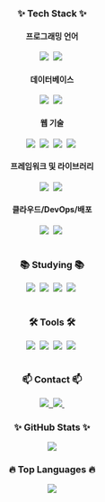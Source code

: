 
<!--내용 부분-->
<h3 align="center">✨ Tech Stack ✨</h3>
<div align="center">
  <h4>프로그래밍 언어</h4>
  <img src="https://img.shields.io/badge/java-007396.svg?style=for-the-badge&logo=java&logoColor=white" />&nbsp
  <img src="https://img.shields.io/badge/jsp-007396.svg?style=for-the-badge&logo=java&logoColor=white" />&nbsp
</div>

<div align="center">
  <h4>데이터베이스</h4>
  <img src="https://img.shields.io/badge/MySQL-4479A1.svg?style=for-the-badge&logo=mysql&logoColor=white" />&nbsp
  <img src="https://img.shields.io/badge/Oracle-F80000.svg?style=for-the-badge&logo=oracle&logoColor=white" />&nbsp
</div>

<div align="center">
  <h4>웹 기술</h4>
  <img src="https://img.shields.io/badge/HTML5-E34F26.svg?style=for-the-badge&logo=html5&logoColor=white" />&nbsp
  <img src="https://img.shields.io/badge/CSS3-1572B6.svg?style=for-the-badge&logo=css3&logoColor=white" />&nbsp
  <img src="https://img.shields.io/badge/javascript-F7DF1E.svg?style=for-the-badge&logo=javascript&logoColor=20232a" />&nbsp
  <img src="https://img.shields.io/badge/jquery-0769AD.svg?style=for-the-badge&logo=jquery&logoColor=white" />&nbsp
</div>

<div align="center">
  <h4>프레임워크 및 라이브러리</h4>
  <img src="https://img.shields.io/badge/Spring Framework-6DB33F.svg?style=for-the-badge&logo=spring&logoColor=white" />&nbsp
  <img src="https://img.shields.io/badge/React-20232a.svg?style=for-the-badge&logo=react&logoColor=61DAFB" />&nbsp
</div>

<div align="center">
  <h4>클라우드/DevOps/배포</h4>
  <img src="https://img.shields.io/badge/Docker-2496ED.svg?style=for-the-badge&logo=docker&logoColor=white" />&nbsp
  <img src="https://img.shields.io/badge/AWS-232F3E.svg?style=for-the-badge&logo=amazon-aws&logoColor=white" />&nbsp
</div>

<br>

<h3 align="center">📚 Studying 📚</h3>
<div align="center">
  <img src="https://img.shields.io/badge/python-3670A0?style=for-the-badge&logo=python&logoColor=ffdd54" />&nbsp
  <img src="https://img.shields.io/badge/typescript-007ACC.svg?style=for-the-badge&logo=typescript&logoColor=white" />&nbsp
  <img src="https://img.shields.io/badge/pandas-150458.svg?style=for-the-badge&logo=pandas&logoColor=white" />&nbsp
  <img src="https://img.shields.io/badge/matplotlib-11557c.svg?style=for-the-badge&logo=matplotlib&logoColor=white" />&nbsp
</div>

<br>

<h3 align="center">🛠 Tools 🛠</h3>
<div align="center">
  <img src="https://img.shields.io/badge/GitHub-181717.svg?style=for-the-badge&logo=github&logoColor=white" />&nbsp
  <img src="https://img.shields.io/badge/VScode-0078D4.svg?style=for-the-badge&logo=visual-studio-code&logoColor=white" />&nbsp
  <img src="https://img.shields.io/badge/Eclipse-2C2255.svg?style=for-the-badge&logo=eclipse&logoColor=white" />&nbsp
  <img src="https://img.shields.io/badge/Postman-FF6C37.svg?style=for-the-badge&logo=postman&logoColor=white" />&nbsp
</div>

<br>

<h3 align="center">📫 Contact 📫</h3>
<div align="center">
  <a href="https://jelkov-developer.notion.site/49ba695ecae34a729cce1f8b250c4502?pvs=4">
    <img src="https://img.shields.io/badge/Notion-F3F3F3?style=for-the-badge&logo=notion&logoColor=black" />&nbsp
  </a>
  <a href="mailto:ajh4234@gmail.com">
    <img
      src="https://img.shields.io/badge/ajh4234@gmail.com-D14836?style=for-the-badge&logo=gmail&logoColor=white"/>&nbsp
  </a>
</div>

<h3 align="center">✨ GitHub Stats ✨</h3>
<div align="center">
  <img src="https://github-readme-stats.vercel.app/api?username=JELKOV&show_icons=true&theme=radical&count_private=true" />
</div>

<h3 align="center">🔥 Top Languages 🔥</h3>
<div align="center">
  <img src="https://github-readme-stats.vercel.app/api/top-langs/?username=JELKOV&layout=compact&theme=radical" />
</div>

